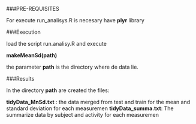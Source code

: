 ###PRE-REQUISITES

For execute run_analisys.R is necesary have **plyr** library

###Execution

load the script run.analisy.R and execute

**makeMeanSd(path)**

the parameter **path** is the directory where de data lie.  

###Results

In the directory **path** are created the files:

**tidyData_MnSd.txt** : the data merged from test and train for the mean and standard deviation for each measuremen
**tidyData_summa.txt**: The summarize data by subject and activity for each measuremen


